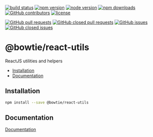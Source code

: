 [![build status](https://img.shields.io/travis/bowtie-co/node-react-utils.svg?style=flat-square)](https://travis-ci.org/bowtie-co/node-react-utils)
[![npm version](https://img.shields.io/npm/v/@bowtie/react-utils.svg?style=flat-square)](https://www.npmjs.com/package/@bowtie/react-utils)
[![node version](https://img.shields.io/node/v/@bowtie/react-utils.svg?style=flat-square)](https://nodejs.org)
[![npm downloads](https://img.shields.io/npm/dt/@bowtie/react-utils.svg?style=flat-square)](https://www.npmjs.com/package/@bowtie/react-utils)
[![GitHub contributors](https://img.shields.io/github/contributors/bowtie-co/node-react-utils.svg?style=flat-square)](https://github.com/bowtie-co/node-react-utils/graphs/contributors)
[![license](https://img.shields.io/npm/l/@bowtie/react-utils.svg?style=flat-square)](https://github.com/bowtie-co/node-react-utils/blob/master/LICENSE)

[![GitHub pull requests](https://img.shields.io/github/issues-pr/bowtie-co/node-react-utils.svg?style=flat-square)](https://github.com/bowtie-co/node-react-utils/pulls)
[![GitHub closed pull requests](https://img.shields.io/github/issues-pr-closed/bowtie-co/node-react-utils.svg?style=flat-square)](https://github.com/bowtie-co/node-react-utils/pulls?utf8=%E2%9C%93&q=is%3Apr+is%3Aclosed+)
[![GitHub issues](https://img.shields.io/github/issues/bowtie-co/node-react-utils.svg?style=flat-square)](https://github.com/bowtie-co/node-react-utils/issues)
[![GitHub closed issues](https://img.shields.io/github/issues-closed/bowtie-co/node-react-utils.svg?style=flat-square)](https://github.com/bowtie-co/node-react-utils/issues?utf8=%E2%9C%93&q=is%3Aissue+is%3Aclosed+)

# @bowtie/react-utils
ReactJS utilities and helpers

- [Installation](#installation)
- [Documentation](#documentation)

## Installation

```bash
npm install --save @bowtie/react-utils
```

## Documentation

[Documentation](https://bowtie-co.github.io/node-react-utils)
